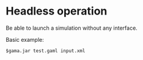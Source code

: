 # Headless operation

Be able to launch a simulation without any interface.

Basic example:
```
$gama.jar test.gaml input.xml
```